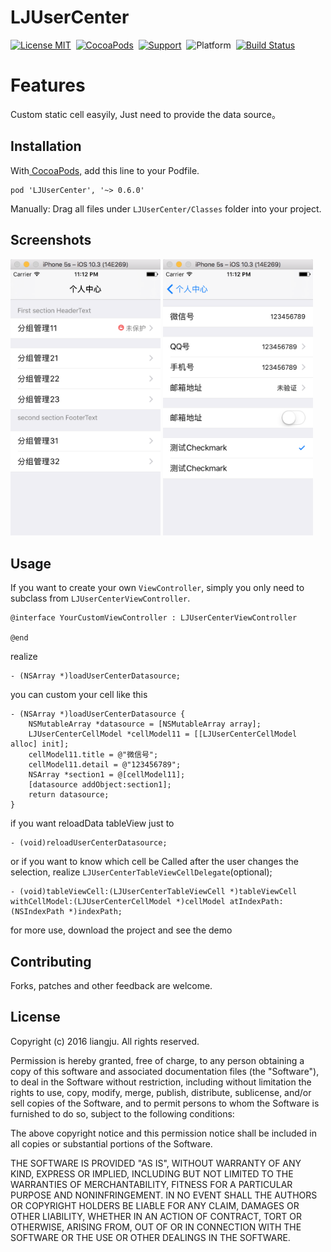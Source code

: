 # LJUserCenter
[![License MIT](https://img.shields.io/badge/license-MIT-green.svg?style=flat)](https://github.com/liuliangju/LJUserCenter/raw/master/LICENSE)&nbsp;
[![CocoaPods](http://img.shields.io/cocoapods/v/LJUserCenter.svg?style=flat)](http://cocoapods.org/?q=LJUserCenter)&nbsp;
[![Support](https://img.shields.io/badge/support-iOS%207%2B%20-blue.svg?style=flat)](https://www.apple.com/nl/ios/)&nbsp;
![Platform](http://cocoapod-badges.herokuapp.com/p/LJUserCenter/badge.png)&nbsp;
[![Build Status](https://travis-ci.org/liuliangju/LJUserCenter.svg?branch=master)](https://travis-ci.org/liuliangju/LJUserCenter)


Features
==============
Custom static cell easyily, Just need to provide the data source。

## Installation
With[ CocoaPods,](https://cocoapods.org/) add this line to your Podfile.

```
pod 'LJUserCenter', '~> 0.6.0' 
```
Manually:
Drag all files under `LJUserCenter/Classes` folder into your project.

## Screenshots
<img src="https://github.com/liuliangju/LJUserCenter/raw/master/Screenshots/image1.png" width="240"/> <img src="https://github.com/liuliangju/LJUserCenter/raw/master/Screenshots/image2.png" width="240"/>

## Usage

If you want to create your own `ViewController`, simply you only need to subclass from `LJUserCenterViewController`.
```objc
@interface YourCustomViewController : LJUserCenterViewController

@end
```
realize 
```objc
- (NSArray *)loadUserCenterDatasource;
```
you can custom your cell like this
```objc
- (NSArray *)loadUserCenterDatasource {
    NSMutableArray *datasource = [NSMutableArray array];
    LJUserCenterCellModel *cellModel11 = [[LJUserCenterCellModel alloc] init];
    cellModel11.title = @"微信号";
    cellModel11.detail = @"123456789";
    NSArray *section1 = @[cellModel11];
    [datasource addObject:section1];
    return datasource;
}
```
if you want reloadData tableView just to  
``` objc
- (void)reloadUserCenterDatasource;
```
or if you want to know which cell be Called after the user changes the selection, realize `LJUserCenterTableViewCellDelegate`(optional);
```objc
- (void)tableViewCell:(LJUserCenterTableViewCell *)tableViewCell withCellModel:(LJUserCenterCellModel *)cellModel atIndexPath:(NSIndexPath *)indexPath;
```
for more use, download the project and see the demo

## Contributing

Forks, patches and other feedback are welcome.

## License

Copyright (c) 2016 liangju. All rights reserved.

Permission is hereby granted, free of charge, to any person obtaining a copy
of this software and associated documentation files (the "Software"), to deal
in the Software without restriction, including without limitation the rights
to use, copy, modify, merge, publish, distribute, sublicense, and/or sell
copies of the Software, and to permit persons to whom the Software is
furnished to do so, subject to the following conditions:

The above copyright notice and this permission notice shall be included in all
copies or substantial portions of the Software.

THE SOFTWARE IS PROVIDED "AS IS", WITHOUT WARRANTY OF ANY KIND, EXPRESS OR
IMPLIED, INCLUDING BUT NOT LIMITED TO THE WARRANTIES OF MERCHANTABILITY,
FITNESS FOR A PARTICULAR PURPOSE AND NONINFRINGEMENT. IN NO EVENT SHALL THE
AUTHORS OR COPYRIGHT HOLDERS BE LIABLE FOR ANY CLAIM, DAMAGES OR OTHER
LIABILITY, WHETHER IN AN ACTION OF CONTRACT, TORT OR OTHERWISE, ARISING FROM,
OUT OF OR IN CONNECTION WITH THE SOFTWARE OR THE USE OR OTHER DEALINGS IN THE
SOFTWARE.

